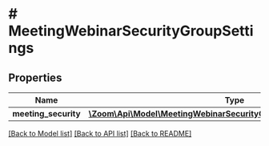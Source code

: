 # # MeetingWebinarSecurityGroupSettings

## Properties

Name | Type | Description | Notes
------------ | ------------- | ------------- | -------------
**meeting_security** | [**\Zoom\Api\Model\MeetingWebinarSecurityGroupSettingsMeetingSecurity**](MeetingWebinarSecurityGroupSettingsMeetingSecurity.md) |  | [optional]

[[Back to Model list]](../../README.md#models) [[Back to API list]](../../README.md#endpoints) [[Back to README]](../../README.md)
